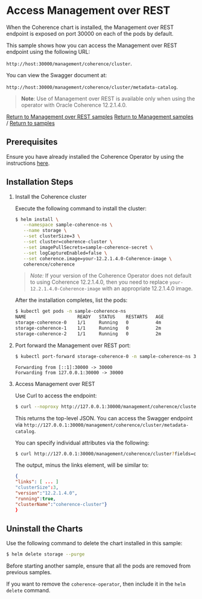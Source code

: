 # Access Management over REST

When the Coherence chart is installed, the Management over REST endpoint is exposed on port 30000 on each of the pods by default.

This sample shows how you can access the Management over REST endpoint using the following URL:

 `http://host:30000/management/coherence/cluster`.

You can view the Swagger document at:  

 `http://host:30000/management/coherence/cluster/metadata-catalog`.

> **Note**: Use of Management over REST is available only when using the operator with Oracle Coherence 12.2.1.4.0.

[Return to Management over REST samples](../)  [Return to Management samples](../../) / [Return to samples](../../../README.md#list-of-samples)

## Prerequisites

Ensure you have already installed the Coherence Operator by using the instructions [here](../../../README.md#install-the-coherence-operator).

## Installation Steps

1. Install the Coherence cluster

   Execute the following command to install the cluster:

   ```bash
   $ helm install \
      --namespace sample-coherence-ns \
      --name storage \
      --set clusterSize=3 \
      --set cluster=coherence-cluster \
      --set imagePullSecrets=sample-coherence-secret \
      --set logCaptureEnabled=false \
      --set coherence.image=your-12.2.1.4.0-Coherence-image \
      coherence/coherence
   ```
   
   > *Note:* If your version of the Coherence Operator does not default to using Coherence 12.2.1.4.0, then you need to replace `your-12.2.1.4.0-Coherence-image` with an appropriate 12.2.1.4.0 image.
   
   After the installation completes, list the pods:
   
   ```bash
   $ kubectl get pods -n sample-coherence-ns
   NAME                   READY   STATUS    RESTARTS   AGE
   storage-coherence-0    1/1     Running   0          4m
   storage-coherence-1    1/1     Running   0          2m   
   storage-coherence-2    1/1     Running   0          2m
   ```
   
1. Port forward the Management over REST port:

   ```bash
   $ kubectl port-forward storage-coherence-0 -n sample-coherence-ns 30000:30000
   ```
   ```console
   Forwarding from [::1]:30000 -> 30000
   Forwarding from 127.0.0.1:30000 -> 30000
   ```   

1. Access Management over REST

   Use Curl to access the endpoint:
   
   ```bash
   $ curl --noproxy http://127.0.0.1:30000/management/coherence/cluster
   ```
   
   This returns the top-level JSON. You can access the Swagger endpoint via `http://127.0.0.1:30000/management/coherence/cluster/metadata-catalog`.
   
   You can specify individual attributes via the following:
   
   ```bash
   $ curl http://127.0.0.1:30000/management/coherence/cluster?fields=clusterName,running,version,clusterSize
   ``` 

   The output, minus the links element, will be similar to:

   ```json
   {
   "links": [ ... ]
   "clusterSize":3,
   "version":"12.2.1.4.0",
   "running":true,
   "clusterName":"coherence-cluster"}
   }
   ```
## Uninstall the Charts

Use the following command to delete the chart installed in this sample:

```bash
$ helm delete storage --purge
```

Before starting another sample, ensure that all the pods are removed from previous samples.

If you want to remove the `coherence-operator`, then include it in the `helm delete` command.
